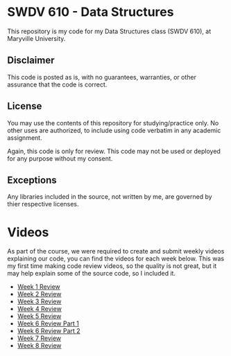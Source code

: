 # SWDV 610 - Data Structures

This repository is my code for my Data Structures class (SWDV 610), at Maryville University.

## Disclaimer

This code is posted as is, with no guarantees, warranties, or other assurance that the code is correct.

## License

You may use the contents of this repository for studying/practice only. No other uses are authorized, to include using code verbatim in any academic assignment.

Again, this code is only for review. This code may not be used or deployed for any purpose without my consent.

## Exceptions

Any libraries included in the source, not written by me, are governed by thier respective licenses.

# Videos

As part of the course, we were required to create and submit weekly videos explaining our code, you can find the videos for each week below. This was my first time making code review videos, so the quality is not great, but it may help explain some of the source code, so I included it. 

- [Week 1 Review](https://www.youtube.com/watch?v=5uNfJPZVKac)
- [Week 2 Review](https://www.youtube.com/watch?v=qTuuLOvaYg8)
- [Week 3 Review](https://www.youtube.com/watch?v=-swgMl5QASg)
- [Week 4 Review](https://www.youtube.com/watch?v=65xvQJ9PwjE)
- [Week 5 Review](https://www.youtube.com/watch?v=JaQhf5ORURc)
- [Week 6 Review Part 1](https://www.youtube.com/watch?v=jdHU7dALOQA)
- [Week 6 Review Part 2](https://www.youtube.com/watch?v=j5yoBB0bfI4)
- [Week 7 Review](https://www.youtube.com/watch?v=ba_RNdhj6qo)
- [Week 8 Review](https://www.youtube.com/watch?v=VzNoFxtzgek)